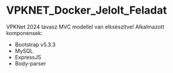 # VPKNET_Docker_Jelolt_Feladat
VPKNet 2024 tavasz
MVC modellel van elksészítve!
Alkalmazott komponensek:
- Bootstrap v5.3.3
- MySQL
- ExpressJS
- Body-parser